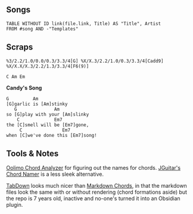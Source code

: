 ## Songs
```dataview
TABLE WITHOUT ID link(file.link, Title) AS "Title", Artist
FROM #song AND -"Templates"
```
## Scraps
```jtab
%3/2.2/1.0/0.0/0.3/3.3/4[G] %X/X.3/2.2/1.0/0.3/3.3/4[Cadd9] %X/X.X/X.3/2.2/1.3/3.3/4[F6(9)]
```
```jtab
C Am Em
```

**Candy's Song**
```song
G         Am
[G]garlic is [Am]stinky
   G              Am
so [G]play with your [Am]slinky
    C             Em7
the [C]smell will be [Em7]gone, 
     C               Em7
when [C]we've done this [Em7]song!
```
## Tools & Notes
[Oolimo Chord Analyzer](https://www.oolimo.com/en/guitar-chords/analyze) for figuring out the names for chords.
[JGuitar's Chord Namer](https://jguitar.com/chordname?string5=1&string4=x&string3=x&string2=x&string1=2&string0=3) is a less sleek alternative.

[TabDown](https://github.com/ultimate-guitar/Tabdown) looks much nicer than [Markdown Chords](https://github.com/dnotes/obsidian-markdown-chords), in that the markdown files look the same with or without rendering (chord formations aside) but the repo is 7 years old, inactive and no-one's turned it into an Obsidian plugin.